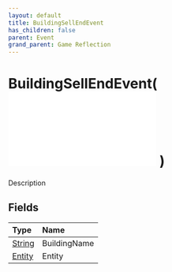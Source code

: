```yaml
---
layout: default
title: BuildingSellEndEvent
has_children: false
parent: Event
grand_parent: Game Reflection
---
```

# BuildingSellEndEvent( ![ EntityEventBase ](/game-reflection/events/entity_event_base.md) )
Description 

## Fields
| Type | Name |
|:-------------|:--------------|
| [String](/game-reflection/components/string.md) | BuildingName |
| [Entity](/game-reflection/classes/entity.md) | Entity |
